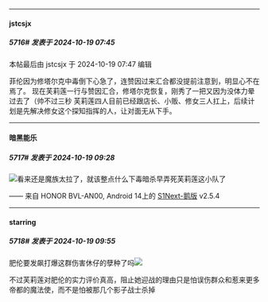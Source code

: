 ﻿
*****

####  jstcsjx  
##### 5716#       发表于 2024-10-19 07:45

 本帖最后由 jstcsjx 于 2024-10-19 07:47 编辑 

菲伦因为修塔尔克中毒倒下心急了，连赞因过来汇合都没提前注意到，明显心不在焉了。
现在芙莉莲一行与赞因汇合，修塔尔克恢复，刚秀了一把又因为没体力晕过去了（帅不过三秒
芙莉莲四人目前已经跟店长、小贩、修女三人扛上，后续计划是先解决修女这个探知指挥的人，让对面无从下手。


*****

####  暗黑能乐  
##### 5717#       发表于 2024-10-19 09:28

<img src="https://static.saraba1st.com/image/smiley/face2017/003.png" referrerpolicy="no-referrer">看来还是魔族太拉了，就该整点什么下毒暗杀早弄死芙莉莲这小队了

—— 来自 HONOR BVL-AN00, Android 14上的 [S1Next-鹅版](https://github.com/ykrank/S1-Next/releases) v2.5.4


*****

####  starring  
##### 5718#       发表于 2024-10-19 09:55

肥伦要发飙打爆这群伤害休仔的孽种了吗<img src="https://static.saraba1st.com/image/smiley/face2017/037.png" referrerpolicy="no-referrer">

不过芙莉莲对肥伦的实力评价真高，阻止她迎战的理由只是怕误伤群众和惹来更多帝都的魔法使，而不是怕被那几个影子战士杀掉

